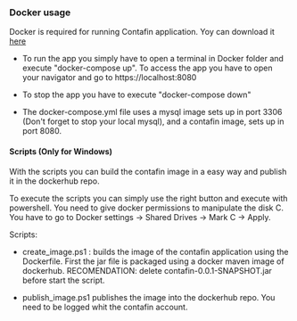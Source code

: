 ### Docker usage
Docker is required for running Contafin application. Yoy can download it [here](https://docs.docker.com/install/#supported-platforms) 

- To run the app you simply have to open a terminal in Docker folder and execute "docker-compose up".
To access the app you have to open your navigator and go to https://localhost:8080 

- To stop the app you have to execute "docker-compose down"

- The docker-compose.yml file uses a mysql image sets up in port 3306 (Don't forget to stop your local mysql), and a contafin image, sets up in port 8080.


#### Scripts (Only for Windows)
With the scripts you can build the contafin image in a easy way and publish it in the dockerhub repo.

To execute the scripts you can simply use the right button and execute with powershell. You need to give docker 
permissions to manipulate the disk C. You have to go to Docker settings -> Shared Drives -> Mark C -> Apply.

Scripts:

- create_image.ps1 : builds the image of the contafin application using the Dockerfile. First the jar file is packaged using a docker maven image of dockerhub. RECOMENDATION: delete contafin-0.0.1-SNAPSHOT.jar before start the script.

- publish_image.ps1 publishes the image into the dockerhub repo. You need to be logged whit the contafin account.



